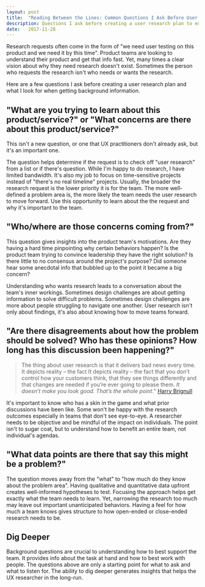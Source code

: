 ```yaml
---
layout: post
title:  "Reading Between the Lines: Common Questions I Ask Before User Research"
description: Questions I ask before creating a user research plan to ensure I'm creating maximum impact.
date:   2017-11-28
---
```


Research requests often come in the form of "we need user testing on this product and we need it by this time". Product teams are looking to  understand their product and get that info fast. Yet, many times a clear vision about why they need research doesn't exist. Sometimes the person who requests the research isn't who needs or wants the research.

Here are a few questions I ask before creating a user research plan and what I look for when getting background information.

## "What are you trying to learn about this product/service?" or "What concerns are there about this product/service?"

This isn't a new question, or one that UX practitioners don't already ask, but it's an important one.

The question helps determine if the request is to check off "user research" from a list or if there's question. While I'm happy to do research, I have limited bandwidth. It's also my job to focus on time-sensitive projects instead of "there's no real timeline" projects. Usually, the broader the research request is the lower  priority it is for the team. The more well-defined a problem area is, the more likely the team needs the user research to move forward. Use this opportunity to learn about the the request and why it's important to the team.

## "Who/where are those concerns coming from?"
This question gives insights into the product team's motivations. Are they having a hard time pinpointing why certain behaviors happen? Is the product team trying to convince leadership they have the right solution? Is there little to no consensus around the project's purpose? Did someone hear some anecdotal info that bubbled up to the point it became a big concern?

Understanding who wants research leads to a conversation about the team's inner workings. Sometimes design challenges are about getting information to solve difficult problems. Sometimes design challenges are more about people struggling to navigate one another. User research isn't only about findings, it's also about knowing how to move teams forward.

## "Are there disagreements about how the problem should be  solved? Who has these opinions? How long has this discussion been  happening?"

> The thing about user research is that it delivers bad news every time.  It depicts reality – the fact
> It depicts reality – the fact that you don’t control how your customers  think, that they see things
> differently and that changes are needed if you’re ever going to please them.
> *It doesn’t make you look good. That’s the whole point.*"
> [Harry Brignull](http://www.90percentofeverything.com/2016/07/12/the-thing-that-makes-user-research-unique/)

It's important to know who has a skin in the game and what prior discussions have been like.  Some won't be happy with the research outcomes especially in teams that don't see eye-to-eye. A researcher needs to be objective and be mindful of the impact on individuals. The point isn't to sugar coat, but to understand how to benefit an entire team, not individual's agendas.

## "What data points are there that say this might be a problem?"
The question moves away from the "what" to "how much do they know about the problem area".  Having qualitative and quantitative data upfront creates well-informed hypotheses to test. Focusing the approach helps get exactly what the team needs to learn. Yet, narrowing the research too much may leave out important unanticipated behaviors. Having a feel for how much a team knows gives structure to how open-ended or close-ended research needs to be.

## Dig Deeper
Background questions are crucial to understanding how to best support the team. It provides info about the task at hand and how to best work with people. The questions above are only a starting point for what to ask and what to listen for. The ability to dig deeper generates insights that helps the UX researcher in the long-run.
